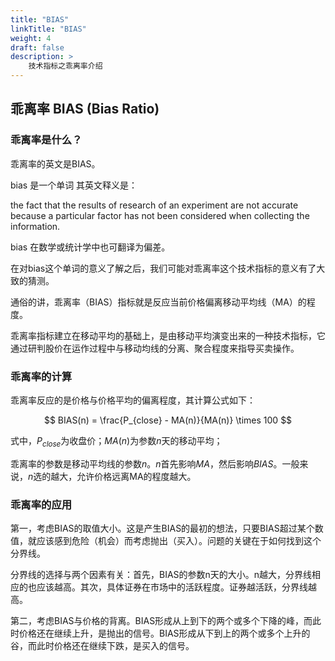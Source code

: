 ```yaml
---
title: "BIAS"
linkTitle: "BIAS"
weight: 4
draft: false
description: >
    技术指标之乖离率介绍
---
```


## 乖离率 BIAS (Bias Ratio)

### 乖离率是什么？

乖离率的英文是BIAS。

bias 是一个单词 其英文释义是：

the fact that the results of research of an experiment are not accurate because a particular factor has not been considered when collecting the information.

bias 在数学或统计学中也可翻译为偏差。

在对bias这个单词的意义了解之后，我们可能对乖离率这个技术指标的意义有了大致的猜测。

通俗的讲，乖离率（BIAS）指标就是反应当前价格偏离移动平均线（MA）的程度。

乖离率指标建立在移动平均的基础上，是由移动平均演变出来的一种技术指标，它通过研判股价在运作过程中与移动均线的分离、聚合程度来指导买卖操作。

### 乖离率的计算

乖离率反应的是价格与价格平均的偏离程度，其计算公式如下：

$$
BIAS(n) = \frac{P_{close} - MA(n)}{MA(n)} \times 100
$$

式中，$P_{close}$为收盘价；$MA(n)$为参数$n$天的移动平均；

乖离率的参数是移动平均线的参数$n$。$n$首先影响$MA$，然后影响$BIAS$。一般来说，$n$选的越大，允许价格远离MA的程度越大。


### 乖离率的应用

第一，考虑BIAS的取值大小。这是产生BIAS的最初的想法，只要BIAS超过某个数值，就应该感到危险（机会）而考虑抛出（买入）。问题的关键在于如何找到这个分界线。

分界线的选择与两个因素有关：首先，BIAS的参数n天的大小。n越大，分界线相应的也应该越高。其次，具体证券在市场中的活跃程度。证券越活跃，分界线越高。

第二，考虑BIAS与价格的背离。BIAS形成从上到下的两个或多个下降的峰，而此时价格还在继续上升，是抛出的信号。BIAS形成从下到上的两个或多个上升的谷，而此时价格还在继续下跌，是买入的信号。
